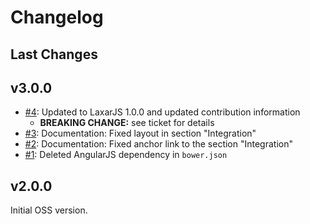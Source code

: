 # Changelog

## Last Changes

## v3.0.0

- [#4](https://github.com/LaxarJS/ax-messages-display-widget/issues/4): Updated to LaxarJS 1.0.0 and updated contribution information
    + **BREAKING CHANGE:** see ticket for details
- [#3](https://github.com/LaxarJS/ax-messages-display-widget/issues/3): Documentation: Fixed layout in section "Integration"
- [#2](https://github.com/LaxarJS/ax-messages-display-widget/issues/2): Documentation: Fixed anchor link to the section "Integration"
- [#1](https://github.com/LaxarJS/ax-messages-display-widget/issues/1): Deleted AngularJS dependency in `bower.json`


## v2.0.0

Initial OSS version.

